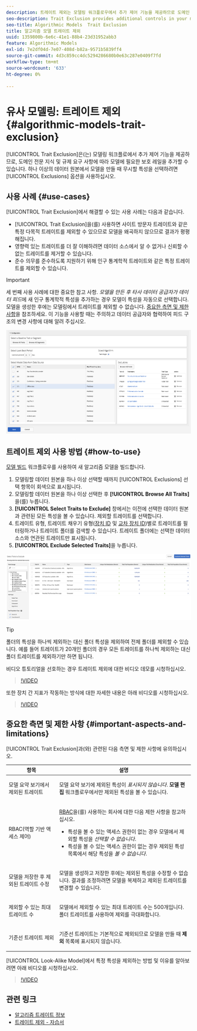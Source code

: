 ```yaml
---
description: 트레이트 제외는 모델링 워크플로우에서 추가 제어 기능을 제공하므로 도메인 전문 지식 및 규제 요구 사항에 따라 필요한 보호 레일을 모델에 추가할 수 있습니다. 하나 이상의 데이터 소스에서 모델을 생성할 때 무시할 트레이트를 선택하려면 제외 옵션을 사용합니다.
seo-description: Trait Exclusion provides additional controls in your modeling workflow, allowing you to add the necessary guard rails to the model, based on your domain expertise and regulatory requirements. Use the Exclusions option to select which traits to ignore when creating models from one or more data sources.
seo-title: Algorithmic Models  Trait Exclusion
title: 알고리즘 모델 트레이트 제외
uuid: 1359800b-6e6c-41e1-88b4-23d31952abb3
feature: Algorithmic Models
exl-id: 7e2df04d-7e07-408d-b82a-9571b5839ff4
source-git-commit: 4d3c859cc4dc5294286680b0e63c287e0409f7fd
workflow-type: tm+mt
source-wordcount: '633'
ht-degree: 0%

---
```


# 유사 모델링: 트레이트 제외 {#algorithmic-models-trait-exclusion}

[!UICONTROL Trait Exclusion]은(는) 모델링 워크플로에서 추가 제어 기능을 제공하므로, 도메인 전문 지식 및 규제 요구 사항에 따라 모델에 필요한 보호 레일을 추가할 수 있습니다. 하나 이상의 데이터 원본에서 모델을 만들 때 무시할 특성을 선택하려면 [!UICONTROL Exclusions] 옵션을 사용하십시오.

## 사용 사례 {#use-cases}

[!UICONTROL Trait Exclusion]에서 해결할 수 있는 사용 사례는 다음과 같습니다.

* [!UICONTROL Trait Exclusion]을(를) 사용하면 사이트 방문자 트레이트와 같은 특정 다목적 트레이트를 제외할 수 있으므로 모델을 왜곡하지 않으므로 결과가 평평해집니다.
* 영향력 있는 트레이트를 더 잘 이해하려면 데이터 소스에서 알 수 없거나 신뢰할 수 없는 트레이트를 제거할 수 있습니다.
* 준수 의무를 준수하도록 지원하기 위해 인구 통계학적 트레이트와 같은 특정 트레이트를 제외할 수 있습니다.

>[!IMPORTANT]
>
>세 번째 사용 사례에 대한 중요한 참고 사항. *모델을 만든 후 타사 데이터 공급자가 데이터 피드*&#x200B;에 새 인구 통계학적 특성을 추가하는 경우 모델이 특성을 자동으로 선택합니다. 모델을 생성한 후에는 모델링에서 트레이트를 제외할 수 없습니다. [중요한 측면 및 제한 사항](../../features/algorithmic-models/trait-exclusion-algo-models.md#important-aspects-and-limitations)을 참조하세요. 이 기능을 사용할 때는 주의하고 데이터 공급자와 협력하여 피드 구조의 변경 사항에 대해 알려 주십시오.

![](assets/lam_exclude_traits.png)

## 트레이트 제외 사용 방법 {#how-to-use}

[모델 빌드](../../features/algorithmic-models/create-model.md#build-model) 워크플로우를 사용하여 새 알고리즘 모델을 빌드합니다.

1. 모델링할 데이터 원본을 하나 이상 선택할 때까지 [!UICONTROL Exclusions] 선택 항목이 회색으로 표시됩니다.
2. 모델링할 데이터 원본을 하나 이상 선택한 후 **[!UICONTROL Browse All Traits]**&#x200B;을(를) 누릅니다.
3. **[!UICONTROL Select Traits to Exclude]** 창에서는 이전에 선택한 데이터 원본과 관련된 모든 특성을 볼 수 있습니다. 제외할 트레이트를 선택합니다.
4. 트레이트 유형, 트레이트 채우기 유형([장치 ID](../../reference/ids-in-aam.md) 및 [교차 장치 ID](../../reference/ids-in-aam.md))별로 트레이트를 필터링하거나 트레이트 폴더를 검색할 수 있습니다. 트레이트 폴더에는 선택한 데이터 소스와 연관된 트레이트만 표시됩니다.
5. **[!UICONTROL Exclude Selected Traits]**&#x200B;을 누릅니다.

![트레이트 제외](assets/trait-exclusions-browse-traits.png)

>[!TIP]
>
>폴더의 특성을 하나씩 제외하는 대신 폴더 특성을 제외하여 전체 폴더를 제외할 수 있습니다. 예를 들어 트레이트가 20개인 폴더의 경우 모든 트레이트를 하나씩 제외하는 대신 폴더 트레이트를 제외하기만 하면 됩니다.

비디오 튜토리얼을 선호하는 경우 트레이트 제외에 대한 비디오 데모를 시청하십시오.

>[!VIDEO](https://video.tv.adobe.com/v/25569/?quality=12)

또한 장치 간 지표가 작동하는 방식에 대한 자세한 내용은 아래 비디오를 시청하십시오.

>[!VIDEO](https://video.tv.adobe.com/v/33445/?quality=12)

## 중요한 측면 및 제한 사항 {#important-aspects-and-limitations}

[!UICONTROL Trait Exclusion]과(와) 관련된 다음 측면 및 제한 사항에 유의하십시오.

<table id="table_BA5C3545BC9E4717BD567B00C803AA53"> 
 <thead> 
  <tr> 
   <th colname="col1" class="entry"> 항목 </th> 
   <th colname="col2" class="entry"> 설명 </th>
  </tr> 
 </thead>
 <tbody> 
  <tr> 
   <td colname="col1"> <p>모델 요약 보기에서 제외된 트레이트 </p> </td>
   <td colname="col2"> <p>모델 요약 보기에 제외된 특성이 <i>표시되지 않습니다</i>. <b><span class="uicontrol"> 모델 편집</span></b> 워크플로우에서만 제외된 특성을 볼 수 있습니다. </p> </td>
  </tr> 
  <tr> 
   <td colname="col1"> <p>RBAC(역할 기반 액세스 제어) </p> </td>
   <td colname="col2"> <p><a href="../../features/administration/administration-overview.md#administration"> RBAC</a>을(를) 사용하는 회사에 대한 다음 제한 사항을 참고하십시오. </p> <p>
     <ul id="ul_38A4056C235B428C822EA4A353893786"> 
      <li id="li_2624FB35581F4807B8530910D63FFDBF">특성을 볼 수 있는 액세스 권한이 없는 경우 모델에서 제외할 특성을 <i>선택할 수 없습니다</i>. </li>
      <li id="li_3FD7A12AAAA8462EA84A760C05F20379">특성을 볼 수 있는 액세스 권한이 없는 경우 제외된 특성 목록에서 해당 특성을 <i>볼 수 없습니다</i>. </li>
     </ul> </p> </td>
  </tr> 
  <tr> 
   <td colname="col1"> <p>모델을 저장한 후 제외된 트레이트 수정 </p> </td>
   <td colname="col2"> <p>모델을 생성하고 저장한 후에는 제외된 특성을 수정할 수 없습니다. 결과를 조정하려면 모델을 복제하고 제외된 트레이트를 변경할 수 있습니다. </p> </td>
  </tr> 
  <tr> 
   <td colname="col1"> <p>제외할 수 있는 최대 트레이트 수 </p> </td>
   <td colname="col2"> <p>모델에서 제외할 수 있는 최대 트레이트 수는 500개입니다. 폴더 트레이트를 사용하여 제외를 극대화합니다. </p> </td>
  </tr> 
  <tr> 
   <td colname="col1"> <p>기준선 트레이트 제외 </p> </td>
   <td colname="col2"> <p>기준선 트레이트는 기본적으로 제외되므로 모델을 만들 때 <b><span class="uicontrol"> 제외</span></b> 목록에 표시되지 않습니다. </p> </td>
  </tr>
 </tbody>
</table>

[!UICONTROL Look-Alike Model]에서 특정 특성을 제외하는 방법 및 이유를 알아보려면 아래 비디오를 시청하십시오.

>[!VIDEO](https://video.tv.adobe.com/v/25569/)

## 관련 링크

* [알고리즘 트레이트 정보](/help/using/features/algorithmic-models/understanding-models.md)
* [트레이트 제외 - 자습서](https://helpx.adobe.com/audience-manager/kt/using/excluding-traits-look-alike-model-feature-video-use.html)
